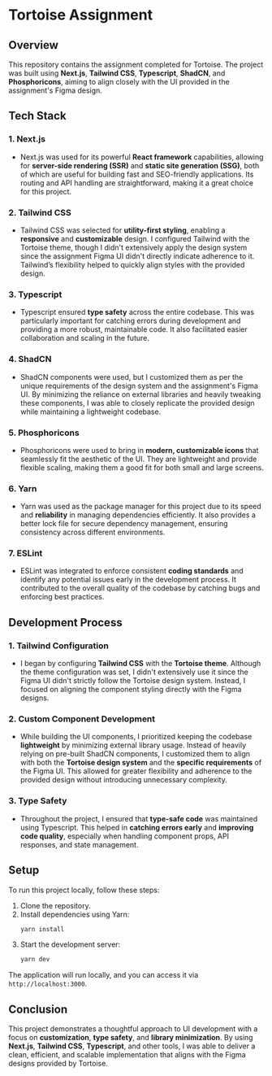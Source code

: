 # Tortoise Assignment

## Overview

This repository contains the assignment completed for Tortoise. The project was built using **Next.js**, **Tailwind CSS**, **Typescript**, **ShadCN**, and **Phosphoricons**, aiming to align closely with the UI provided in the assignment's Figma design.

## Tech Stack

### 1. **Next.js**

- Next.js was used for its powerful **React framework** capabilities, allowing for **server-side rendering (SSR)** and **static site generation (SSG)**, both of which are useful for building fast and SEO-friendly applications. Its routing and API handling are straightforward, making it a great choice for this project.

### 2. **Tailwind CSS**

- Tailwind CSS was selected for **utility-first styling**, enabling a **responsive** and **customizable** design. I configured Tailwind with the Tortoise theme, though I didn't extensively apply the design system since the assignment Figma UI didn't directly indicate adherence to it. Tailwind’s flexibility helped to quickly align styles with the provided design.

### 3. **Typescript**

- Typescript ensured **type safety** across the entire codebase. This was particularly important for catching errors during development and providing a more robust, maintainable code. It also facilitated easier collaboration and scaling in the future.

### 4. **ShadCN**

- ShadCN components were used, but I customized them as per the unique requirements of the design system and the assignment's Figma UI. By minimizing the reliance on external libraries and heavily tweaking these components, I was able to closely replicate the provided design while maintaining a lightweight codebase.

### 5. **Phosphoricons**

- Phosphoricons were used to bring in **modern, customizable icons** that seamlessly fit the aesthetic of the UI. They are lightweight and provide flexible scaling, making them a good fit for both small and large screens.

### 6. **Yarn**

- Yarn was used as the package manager for this project due to its speed and **reliability** in managing dependencies efficiently. It also provides a better lock file for secure dependency management, ensuring consistency across different environments.

### 7. **ESLint**

- ESLint was integrated to enforce consistent **coding standards** and identify any potential issues early in the development process. It contributed to the overall quality of the codebase by catching bugs and enforcing best practices.

## Development Process

### 1. **Tailwind Configuration**

- I began by configuring **Tailwind CSS** with the **Tortoise theme**. Although the theme configuration was set, I didn't extensively use it since the Figma UI didn't strictly follow the Tortoise design system. Instead, I focused on aligning the component styling directly with the Figma designs.

### 2. **Custom Component Development**

- While building the UI components, I prioritized keeping the codebase **lightweight** by minimizing external library usage. Instead of heavily relying on pre-built ShadCN components, I customized them to align with both the **Tortoise design system** and the **specific requirements** of the Figma UI. This allowed for greater flexibility and adherence to the provided design without introducing unnecessary complexity.

### 3. **Type Safety**

- Throughout the project, I ensured that **type-safe code** was maintained using Typescript. This helped in **catching errors early** and **improving code quality**, especially when handling component props, API responses, and state management.

## Setup

To run this project locally, follow these steps:

1. Clone the repository.
2. Install dependencies using Yarn:
   ```bash
   yarn install
   ```
3. Start the development server:
   ```bash
   yarn dev
   ```

The application will run locally, and you can access it via `http://localhost:3000`.

## Conclusion

This project demonstrates a thoughtful approach to UI development with a focus on **customization**, **type safety**, and **library minimization**. By using **Next.js**, **Tailwind CSS**, **Typescript**, and other tools, I was able to deliver a clean, efficient, and scalable implementation that aligns with the Figma designs provided by Tortoise.
